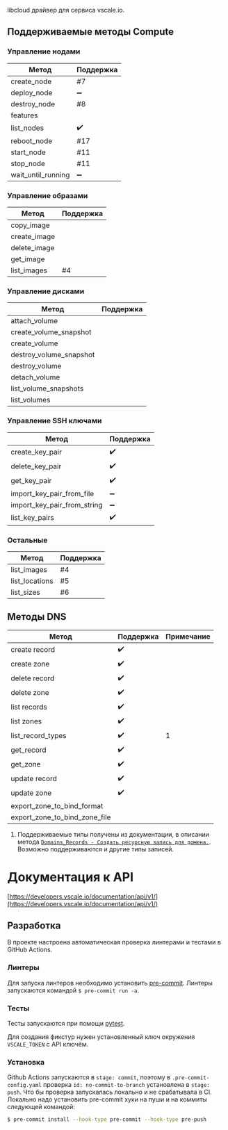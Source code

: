 libcloud драйвер для сервиса vscale.io.

## Поддерживаемые методы Compute

### Управление нодами

| Метод              | Поддержка          |
| ------------------ | ------------------ |
| create_node        | #7                 |
| deploy_node        | :heavy_minus_sign: |
| destroy_node       | #8                 |
| features           |                    |
| list_nodes         | :heavy_check_mark: |
| reboot_node        | #17                |
| start_node         | #11                |
| stop_node          | #11                |
| wait_until_running | :heavy_minus_sign: |

### Управление образами

| Метод        | Поддержка |
| ------------ | --------- |
| copy_image   |           |
| create_image |           |
| delete_image |           |
| get_image    |           |
| list_images  | #4        |

### Управление дисками

| Метод                   | Поддержка |
| ----------------------- | --------- |
| attach_volume           |           |
| create_volume_snapshot  |           |
| create_volume           |           |
| destroy_volume_snapshot |           |
| destroy_volume          |           |
| detach_volume           |           |
| list_volume_snapshots   |           |
| list_volumes            |           |

### Управление SSH ключами

| Метод                       | Поддержка          |
| --------------------------- | ------------------ |
| create_key_pair             | :heavy_check_mark: |
| delete_key_pair             | :heavy_check_mark: |
| get_key_pair                | :heavy_check_mark: |
| import_key_pair_from_file   | :heavy_minus_sign: |
| import_key_pair_from_string | :heavy_minus_sign: |
| list_key_pairs              | :heavy_check_mark: |

### Остальные

| Метод          | Поддержка |
| -------------- | --------- |
| list_images    | #4        |
| list_locations | #5        |
| list_sizes     | #6        |

## Методы DNS

| Метод                         | Поддержка          | Примечание |
| ----------------------------- | ------------------ | ---------- |
| create record                 | :heavy_check_mark: |            |
| create zone                   | :heavy_check_mark: |            |
| delete record                 | :heavy_check_mark: |            |
| delete zone                   | :heavy_check_mark: |            |
| list records                  | :heavy_check_mark: |            |
| list zones                    | :heavy_check_mark: |            |
| list_record_types             | :heavy_check_mark: | 1          |
| get_record                    | :heavy_check_mark: |            |
| get_zone                      | :heavy_check_mark: |            |
| update record                 | :heavy_check_mark: |            |
| update zone                   | :heavy_check_mark: |            |
| export_zone_to_bind_format    |                    |            |
| export_zone_to_bind_zone_file |                    |            |

1. Поддерживаемые типы получены из документации, в описании метода [`Domains_Records - Создать ресурсную запись для домена.`](https://developers.vds.selectel.ru/documentation/api/v1/#api-Domains_Records-CreateDomainRecord). Возможно поддерживаются и другие типы записей.

# Документация к API

[https://developers.vscale.io/documentation/api/v1/](https://developers.vscale.io/documentation/api/v1/)

## Разработка

В проекте настроена автоматическая проверка линтерами и тестами в GitHub Actions.

### Линтеры

Для запуска линтеров необходимо установить [pre-commit](https://pre-commit.com/). Линтеры запускаются командой `$ pre-commit run -a`.

### Тесты

Тесты запускаются при помощи [pytest](https://pytest.org/).

Для создания фикстур нужен установленный ключ окружения `VSCALE_TOKEN` с API ключём.

### Установка

Github Actions запускаются в `stage: commit`, поэтому в `.pre-commit-config.yaml` проверка `id: no-commit-to-branch` установлена в `stage: push`. Что бы проверка запускалась локально и не срабатывала в CI. Локально надо установить pre-commit хуки на пуши и на коммиты следующей командой:

```bash
$ pre-commit install --hook-type pre-commit --hook-type pre-push
```
